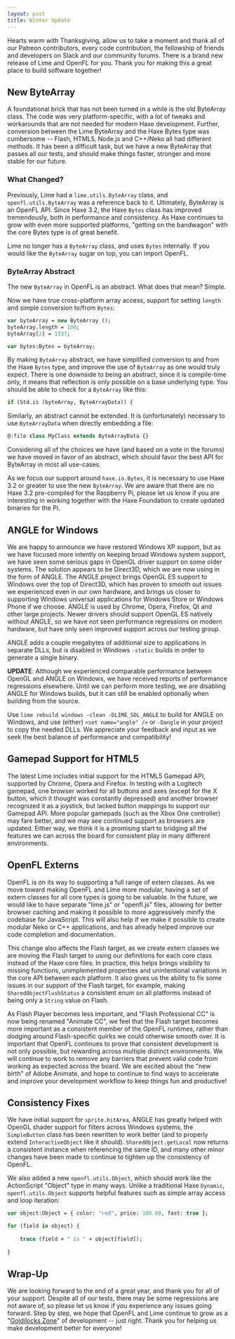 ```yaml
---
layout: post
title: Winter Update
---
```


Hearts warm with Thanksgiving, allow us to take a moment and thank all of our Patreon contributors, every code contribution, the fellowship of friends and developers on Slack and our community forums. There is a brand new release of Lime and OpenFL for you. Thank you for making this a great place to build software together!

## New ByteArray

A foundational brick that has not been turned in a while is the old ByteArray class. The code was very platform-specific, with a lot of tweaks and workarounds that are not needed for modern Haxe development. Further, conversion between the Lime ByteArray and the Haxe Bytes type was cumbersome -- Flash, HTML5, Node.js and C++/Neko all had different methods. It has been a difficult task, but we have a new ByteArray that passes all our tests, and should make things faster, stronger and more stable for our future.

### What Changed?

Previously, Lime had a `lime.utils.ByteArray` class, and `openfl.utils.ByteArray` was a reference back to it. Ultimately, ByteArray is an OpenFL API. Since Haxe 3.2, the Haxe `Bytes` class has improved tremendously, both in performance and consistency. As Haxe continues to grow with even more supported platforms, "getting on the bandwagon" with the core Bytes type is of great benefit.

Lime no longer has a `ByteArray` class, and uses `Bytes` internally. If you would like the `ByteArray` sugar on top, you can import OpenFL.

### ByteArray Abstract

The new `ByteArray` in OpenFL is an abstract. What does that mean? Simple.

Now we have true cross-platform array access, support for setting `length` and simple conversion to/from `Bytes`:

```haxe
var byteArray = new ByteArray ();
byteArray.length = 100;
byteArray[2] = 1337;

var bytes:Bytes = byteArray;
```

By making `ByteArray` abstract, we have simplified conversion to and from the Haxe `Bytes` type, and improve the use of `ByteArray` as one would truly expect. There is one downside to being an abstract, since it is compile-time only, it means that reflection is only possible on a base underlying type. You should be able to check for a `ByteArray` like this:

```haxe
if (Std.is (byteArray, ByteArrayData)) {
```

Similarly, an abstract cannot be extended. It is (unfortunately) necessary to use `ByteArrayData` when directly embedding a file:

```haxe
@:file class MyClass extends ByteArrayData {}
```

Considering all of the choices we have (and based on a vote in the forums) we have moved in favor of an abstract, which should favor the best API for ByteArray in most all use-cases.

As we focus our support around `haxe.io.Bytes`, it is necessary to use Haxe 3.2 or greater to use the new `ByteArray`. We are aware that there are no Haxe 3.2 pre-compiled for the Raspberry Pi, please let us know if you are interesting in working together with the Haxe Foundation to create updated binaries for the Pi.

## ANGLE for Windows

We are happy to announce we have restored Windows XP support, but as we have focused more intently on keeping broad Windows system support, we have seen some serious gaps in OpenGL driver support on some older systems. The solution appears to be Direct3D, which we are now using in the form of ANGLE. The ANGLE project brings OpenGL ES support to Windows over the top of Direct3D, which has proven to smooth out issues we experienced even in our own hardware, and brings us closer to supporting Windows universal applications for Windows Store or Windows Phone if we choose. ANGLE is used by Chrome, Opera, Firefox, Qt and other large projects. Newer drivers should support OpenGL ES natively without ANGLE, so we have not seen performance regressions on modern hardware, but have only seen improved support across our testing group.

ANGLE adds a couple megabytes of additional size to applications in separate DLLs, but is disabled in Windows `-static` builds in order to generate a single binary.

**UPDATE**: Although we experienced comparable performance between OpenGL and ANGLE on Windows, we have received reports of performance regressions elsewhere. Until we can perform more testing, we are disabling ANGLE for Windows builds, but it can still be enabled optionally when building from the source.

Use `lime rebuild windows -clean -DLIME_SDL_ANGLE` to build for ANGLE on Windows, and use (either) `<set name="angle" />` or `-Dangle` in your project to copy the needed DLLs. We appreciate your feedback and input as we seek the best balance of performance and compatibility! 

## Gamepad Support for HTML5

The latest Lime includes initial support for the HTML5 Gamepad API, supported by Chrome, Opera and Firefox. In testing with a Logitech gamepad, one browser worked for all buttons and axes (except for the X button, which it thought was constantly depressed) and another browser recognized it as a joystick, but lacked button mappings to support our Gamepad API. More popular gamepads (such as the Xbox One controller) may fare better, and we may see continued support as browsers are updated. Either way, we think it is a promising start to bridging all the features we can across the board for consistent play in many different environments.

## OpenFL Externs

OpenFL is on its way to supporting a full range of extern classes. As we move toward making OpenFL and Lime more modular, having a set of extern classes for all core types is going to be valuable. In the future, we would like to have separate "lime.js" or "openfl.js" files, allowing for better browser caching and making it possible to more aggressively minify the codebase for JavaScript. This will also help if we make it possible to create modular Neko or C++ applications, and has already helped improve our code completion and documentation.

This change also affects the Flash target, as we create extern classes we are moving the Flash target to using our definitions for each core class instead of the Haxe core files. In practice, this helps brings visibility to missing functions, unimplemented properties and unintentional variations in the core API between each platform. It also gives us the ability to fix some issues in our support of the Flash target, for example, making `SharedObjectFlushStatus` a consistent enum on all platforms instead of being only a `String` value on Flash.

As Flash Player becomes less important, and "Flash Professional CC" is now being renamed "Animate CC", we feel that the Flash target becomes more important as a consistent member of the OpenFL runtimes, rather than dodging around Flash-specific quirks we could otherwise smooth over. It is important that OpenFL continues to prove that consistent development is not only possible, but rewarding across multiple distinct environments. We will continue to work to remove any barriers that prevent valid code from working as expected across the board. We are excited about the "new birth" of Adobe Animate, and hope to continue to find ways to accelerate and improve your development workflow to keep things fun and productive!

## Consistency Fixes

We have initial support for `sprite.hitArea`, ANGLE has greatly helped with OpenGL shader support for filters across Windows systems, the `SimpleButton` class has been rewritten to work better (and to properly extend `InteractiveObject` like it should). `SharedObject.getLocal` now returns a consistent instance when referencing the same ID, and many other minor changes have been made to continue to tighten up the consistency of OpenFL.

We also added a new `openfl.utils.Object`, which should work like the ActionScript "Object" type in many ways. Unlike a traditional Haxe `Dynamic`, `openfl.utils.Object` supports helpful features such as simple array access and loop iteration:

```haxe
var object:Object = { color: "red", price: 100.00, fast: true };

for (field in object) {
	
	trace (field + " is " + object[field]);
	
}
```

## Wrap-Up

We are looking forward to the end of a great year, and thank you for all of your support. Despite all of our tests, there may be some regressions are not aware of, so please let us know if you experience any issues going forward. Step by step, we hope that OpenFL and Lime continue to grow as a "[Goldilocks Zone](http://www.bbc.co.uk/science/space/solarsystem/sun_and_planets/earth)" of development -- just right. Thank you for helping us make development better for everyone!
